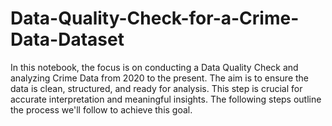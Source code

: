 # Data-Quality-Check-for-a-Crime-Data-Dataset
In this notebook, the focus is on conducting a Data Quality Check and analyzing Crime Data from 2020 to the present. The aim is to ensure the data is clean, structured, and ready for analysis. This step is crucial for accurate interpretation and meaningful insights. The following steps outline the process we'll follow to achieve this goal.
